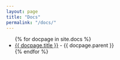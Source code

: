 ```yaml
---
layout: page
title: "Docs"
permalink: "/docs/"
---
```


<ul>
  {% for docpage in site.docs %}
    <li>
      <a href="{{ docpage.url }}">{{ docpage.title }}</a>
      - {{ docpage.parent }}
    </li>
  {% endfor %}
</ul>
